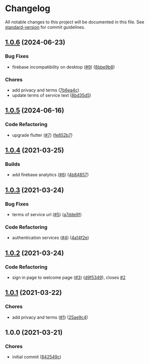 # Changelog

All notable changes to this project will be documented in this file. See [standard-version](https://github.com/conventional-changelog/standard-version) for commit guidelines.

## [1.0.6](https://github.com/tnc1997/google-photos-album-searcher/compare/v1.0.5...v1.0.6) (2024-06-23)

### Bug Fixes

* firebase incompatibility on desktop ([#9](https://github.com/tnc1997/google-photos-album-searcher/issues/9)) ([8bbe9b8](https://github.com/tnc1997/google-photos-album-searcher/commit/8bbe9b8acc1240afd153f15bfe7c79c1dfc87c7f))

### Chores

* add privacy and terms ([7b6ea4c](https://github.com/tnc1997/google-photos-album-searcher/commit/7b6ea4c0cd026c8a995e705436e99b2aeef035ef))
* update terms of service text ([8bd35d5](https://github.com/tnc1997/google-photos-album-searcher/commit/8bd35d51a11c353ce300dcb6f2ef08cd397ab839))

## [1.0.5](https://github.com/tnc1997/google-photos-album-searcher/compare/v1.0.4...v1.0.5) (2024-06-16)

### Code Refactoring

* upgrade flutter ([#7](https://github.com/tnc1997/google-photos-album-searcher/issues/7)) ([fe852b7](https://github.com/tnc1997/google-photos-album-searcher/commit/fe852b76caf39fff798690aab71e7c4808870203))

## [1.0.4](https://github.com/tnc1997/google-photos-album-searcher/compare/v1.0.3...v1.0.4) (2021-03-25)

### Builds

* add firebase analytics ([#6](https://github.com/tnc1997/google-photos-album-searcher/issues/6)) ([4b84857](https://github.com/tnc1997/google-photos-album-searcher/commit/4b84857a594d0851f45bcdc0f71e0c8af74fe817))

## [1.0.3](https://github.com/tnc1997/google-photos-album-searcher/compare/v1.0.2...v1.0.3) (2021-03-24)

### Bug Fixes

* terms of service url ([#5](https://github.com/tnc1997/google-photos-album-searcher/issues/5)) ([a7dde9f](https://github.com/tnc1997/google-photos-album-searcher/commit/a7dde9f1a4216131782e2bdbeeb558665d565093))

### Code Refactoring

* authentication services ([#4](https://github.com/tnc1997/google-photos-album-searcher/issues/4)) ([4a14f2e](https://github.com/tnc1997/google-photos-album-searcher/commit/4a14f2e17e40ae039ab59c810aa9c15c15828637))

## [1.0.2](https://github.com/tnc1997/google-photos-album-searcher/compare/v1.0.1...v1.0.2) (2021-03-24)

### Code Refactoring

* sign in page to welcome page ([#3](https://github.com/tnc1997/google-photos-album-searcher/issues/3)) ([d9f5349](https://github.com/tnc1997/google-photos-album-searcher/commit/d9f534927125d1286aa9f34f389b67bad0047746)), closes [#2](https://github.com/tnc1997/google-photos-album-searcher/issues/2)

## [1.0.1](https://github.com/tnc1997/google-photos-album-searcher/compare/v1.0.0...v1.0.1) (2021-03-22)

### Chores

* add privacy and terms ([#1](https://github.com/tnc1997/google-photos-album-searcher/issues/1)) ([25ae9c4](https://github.com/tnc1997/google-photos-album-searcher/commit/25ae9c4f7b68cdc07a9eb3f30ff3d0ab49880513))

## 1.0.0 (2021-03-21)

### Chores

* initial commit ([842549c](https://github.com/tnc1997/google-photos-album-searcher/commit/842549c39e779d684ef2781164b226299f66ab23))
